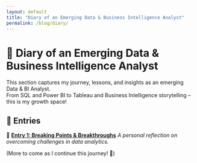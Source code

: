 ```yaml
---
layout: default
title: "Diary of an Emerging Data & Business Intelligence Analyst"
permalink: /blog/diary/
---
```


# 📖 Diary of an Emerging Data & Business Intelligence Analyst  

This section captures my journey, lessons, and insights as an emerging Data & BI Analyst.  
From SQL and Power BI to Tableau and Business Intelligence storytelling – this is my growth space!  

## 📌 Entries  

📌 **[Entry 1: Breaking Points & Breakthroughs](https://nicolebia.github.io/blog/diary/breaking-points-and-breakthroughs/)**
  *A personal reflection on overcoming challenges in data analytics.*  

(More to come as I continue this journey! 🚀)  
